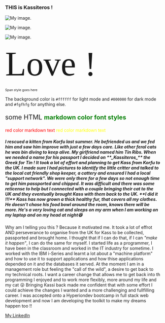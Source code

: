 <h3>THIS is Kassiteros !</h3>

<!--
**Kassiteros/Kassiteros** is a ✨ _special_ ✨ repository because its `README.md` (this file) appears on your GitHub profile.

Here are some ideas to get you started:

- 🔭 I’m currently working on ...
- 🌱 I’m currently learning ...
- 👯 I’m looking to collaborate on ...
- 🤔 I’m looking for help with ...
- 💬 Ask me about ...
- 📫 How to reach me: ...
- 😄 Pronouns: ...
- ⚡ Fun fact: ...
-->

![My image.](https://www.dropbox.com/scl/fi/fx1pisfyiqnqh0tffpisz/Kassiteros_001.jpg?rlkey=zc1ljg8176nyjlqwqonnmjbzt&raw=1)

![My image.](https://www.dropbox.com/scl/fi/fx1pisfyiqnqh0tffpisz/Kassiteros_002.jpg?rlkey=zc1ljg8176nyjlqwqonnmjbzt&raw=1)

![My image.](https://www.dropbox.com/scl/fi/nvdectikpt6k06mg50vyl/Kassiteros_002.jpg?rlkey=epg3vc1r3ao6bxnk4xgqjjkro&raw=1)


<span style="font-family:Papyrus; font-size:8em;">Love !</span>

<span style="font-size:10.5px;">Span style goes here</span>

The background color is `#ffffff` for light mode and `#000000` for dark mode and `#fgfhfg` for anything else.

<p style="font-size: 21px;>Your content here</p>

<style>
div { background-color: powderblue; }
</style>

h3 {
  display: inline-block;
  border: 1px solid black;
  color: powderblue;
}



<h3 style="color:green;font-weight:700;font-size:20px">some HTML</h3>

<span style="color:green;font-weight:700;font-size:20px">
    markdown color font styles
</span>

<style>
red { color: red }
yellow { color: yellow }
</style>

<red> red color markdown text</red>
<yellow> red color markdown text</yellow>


<!-- START COMMENT OUT

<br>

<div>MY DIV</div>

END COMMENT OUT -->


<h5 style:font-size:21px>I rescued a kitten from Korfu last summer. He befriended us and we fed him and saw him improve with just a few days care. Like other feral cats he was bin diving to keep alive. My girlfriend named him Tin Ribs. When we needed a name for his passport I decided on **_Kassiteros_** the Greek for Tin ! It took a lot of effort and planning to get Kass from Korfu to the UK. I made sure I had pictures to identify the little critter and talked to the local cat friendly shop keeper, a cattery and ensured I had a local "support network". We were only there for a few days so not enough time to get him passported and chipped. It was difficult and there was some reticense to help but I connected with a couple bringing their cat to the UK and they eventually brought Kass with them back to the UK. **I did it !!!** Kass has now grown a thick healthy fur, that covers all my clothes. He doesn't chase his food bowl around the room, knows there will be more. He's a very loving cat and sleeps on my arm when I am working on my laptop and on my head at night😆</h5>

Why am I telling you this ? Because it motivated me. It took a lot of effrot AND perseverance to organise from the UK for Kass to be collected, passported and brought home. I thought that if I can do that, if I can _"make it happen"_, I can do the same for myself. I started life as a programmer, I have been in the classroom and worked in the IT industry for sometime. I worked with the IBM i-Series and learnt a lot about a "machine platform" and how to use it to support applications and how thise applications depended on it and the databases it served. At the moment I am in a management role but feeling the "call of the wild", a desire to get back to my technical roots. I want a career change that allows me to get back into th programming I enjoyed and to work more flexibly, more around my life and my cat 😜 Bringing Kassi back made me confident that with some effort I could achieve the changes I wanted and a more challenging and fullfilling career. I was accepted onto a Hyperiondev bootcamp in full stack web development and now I am developing the toolkit to make my dreams happen too !!

[My LinkedIn](https://www.linkedin.com/in/alex-haidar-772572/)
